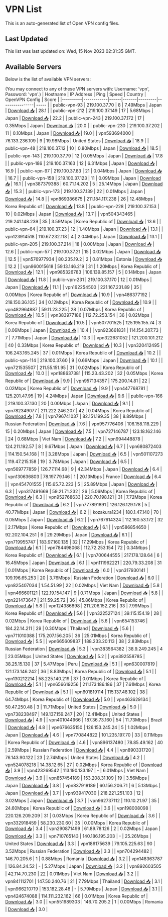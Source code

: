 # VPN List

This is an auto-generated list of Open VPN config files.

## Last Updated

This list was last updated on: Wed, 15 Nov 2023 02:31:35 GMT.

## Available Servers

Below is the list of available VPN servers:

(You may connect to any of these VPN servers with: Username: 'vpn', Password: 'vpn'.)
| Hostname | IP Address | Ping | Speed | Country | OpenVPN Config | Score |
|----------|------------|------|-------|---------|----------------| ----- |
| public-vpn-93 | 219.100.37.70 | 8 | 7.49Mbps | Japan | [Download 📥](./configs/server_0_JP.ovpn) | 28.1 |
| public-vpn-212 | 219.100.37.149 | 17 | 5.68Mbps | Japan | [Download 📥](./configs/server_1_JP.ovpn) | 22.2 |
| public-vpn-243 | 219.100.37.172 | 17 | 0.35Mbps | Japan | [Download 📥](./configs/server_2_JP.ovpn) | 20.0 |
| public-vpn-230 | 219.100.37.202 | 11 | 0.10Mbps | Japan | [Download 📥](./configs/server_3_JP.ovpn) | 19.0 |
| vpn593694000 | 76.133.236.109 | 9 | 19.98Mbps | United States | [Download 📥](./configs/server_4_US.ovpn) | 18.9 |
| public-vpn-48 | 219.100.37.12 | 10 | 0.80Mbps | Japan | [Download 📥](./configs/server_5_JP.ovpn) | 18.5 |
| public-vpn-143 | 219.100.37.79 | 12 | 0.05Mbps | Japan | [Download 📥](./configs/server_6_JP.ovpn) | 17.8 |
| public-vpn-186 | 219.100.37.163 | 12 | 6.31Mbps | Japan | [Download 📥](./configs/server_7_JP.ovpn) | 16.9 |
| public-vpn-97 | 219.100.37.83 | 21 | 0.04Mbps | Japan | [Download 📥](./configs/server_8_JP.ovpn) | 16.7 |
| public-vpn-158 | 219.100.37.123 | 11 | 0.09Mbps | Japan | [Download 📥](./configs/server_9_JP.ovpn) | 16.1 |
| vpn387379388 | 60.71.14.202 | 5 | 25.14Mbps | Japan | [Download 📥](./configs/server_10_JP.ovpn) | 15.3 |
| public-vpn-173 | 219.100.37.139 | 22 | 0.01Mbps | Japan | [Download 📥](./configs/server_11_JP.ovpn) | 14.8 |
| vpn869386675 | 211.184.117.238 | 26 | 12.48Mbps | Korea Republic of | [Download 📥](./configs/server_12_KR.ovpn) | 13.8 |
| public-vpn-228 | 219.100.37.153 | 10 | 0.02Mbps | Japan | [Download 📥](./configs/server_13_JP.ovpn) | 13.7 |
| vpn504343465 | 219.241.148.239 | 35 | 3.59Mbps | Korea Republic of | [Download 📥](./configs/server_14_KR.ovpn) | 13.6 |
| public-vpn-64 | 219.100.37.23 | 12 | 1.40Mbps | Japan | [Download 📥](./configs/server_15_JP.ovpn) | 13.1 |
| vpn123914518 | 110.67.232.118 | 4 | 2.04Mbps | Japan | [Download 📥](./configs/server_16_JP.ovpn) | 13.1 |
| public-vpn-205 | 219.100.37.214 | 18 | 0.00Mbps | Japan | [Download 📥](./configs/server_17_JP.ovpn) | 12.6 |
| public-vpn-57 | 219.100.37.21 | 15 | 0.02Mbps | Japan | [Download 📥](./configs/server_18_JP.ovpn) | 12.5 |
| vpn576977934 | 80.235.19.2 | 2 | 0.81Mbps | Estonia | [Download 📥](./configs/server_19_EE.ovpn) | 12.2 |
| vpn960015618 | 59.13.146.219 | 31 | 1.20Mbps | Korea Republic of | [Download 📥](./configs/server_20_KR.ovpn) | 12.1 |
| vpn985326783 | 106.139.85.157 | 5 | 0.14Mbps | Japan | [Download 📥](./configs/server_21_JP.ovpn) | 11.8 |
| public-vpn-231 | 219.100.37.170 | 12 | 0.01Mbps | Japan | [Download 📥](./configs/server_22_JP.ovpn) | 11.1 |
| vpn162254500 | 221.167.231.89 | 35 | 0.00Mbps | Korea Republic of | [Download 📥](./configs/server_23_KR.ovpn) | 10.9 |
| vpn486377192 | 218.150.36.105 | 34 | 0.12Mbps | Korea Republic of | [Download 📥](./configs/server_24_KR.ovpn) | 10.9 |
| vpn482964887 | 59.11.23.225 | 28 | 0.07Mbps | Korea Republic of | [Download 📥](./configs/server_25_KR.ovpn) | 10.5 |
| vpn383977186 | 112.72.253.154 | 36 | 0.02Mbps | Korea Republic of | [Download 📥](./configs/server_26_KR.ovpn) | 10.5 |
| vpn507701525 | 125.195.155.74 | 3 | 0.06Mbps | Japan | [Download 📥](./configs/server_27_JP.ovpn) | 10.4 |
| vpn923661831 | 114.154.207.73 | 7 | 7.71Mbps | Japan | [Download 📥](./configs/server_28_JP.ovpn) | 10.3 |
| vpn322631052 | 121.200.101.212 | 40 | 0.33Mbps | Korea Republic of | [Download 📥](./configs/server_29_KR.ovpn) | 10.3 |
| vpn320412495 | 106.243.165.245 | 37 | 0.01Mbps | Korea Republic of | [Download 📥](./configs/server_30_KR.ovpn) | 10.2 |
| public-vpn-114 | 219.100.37.60 | 9 | 0.69Mbps | Japan | [Download 📥](./configs/server_31_JP.ovpn) | 10.1 |
| vpn721535507 | 211.55.151.95 | 31 | 0.02Mbps | Korea Republic of | [Download 📥](./configs/server_32_KR.ovpn) | 10.0 |
| vpn188637381 | 115.23.43.202 | 32 | 0.05Mbps | Korea Republic of | [Download 📥](./configs/server_33_KR.ovpn) | 9.9 |
| vpn957134357 | 175.200.14.81 | 22 | 0.02Mbps | Korea Republic of | [Download 📥](./configs/server_34_KR.ovpn) | 9.9 |
| vpn447768781 | 125.201.47.95 | 19 | 4.24Mbps | Japan | [Download 📥](./configs/server_35_JP.ovpn) | 9.6 |
| public-vpn-166 | 219.100.37.130 | 20 | 0.00Mbps | Japan | [Download 📥](./configs/server_36_JP.ovpn) | 9.1 |
| vpn782349077 | 211.222.246.207 | 42 | 0.04Mbps | Korea Republic of | [Download 📥](./configs/server_37_KR.ovpn) | 7.8 |
| vpn796741037 | 82.151.199.35 | 38 | 8.89Mbps | Russian Federation | [Download 📥](./configs/server_38_RU.ovpn) | 7.6 |
| vpn957776406 | 106.158.118.229 | 15 | 0.20Mbps | Japan | [Download 📥](./configs/server_39_JP.ovpn) | 7.5 |
| vpn727146787 | 123.18.162.146 | 24 | 0.68Mbps | Viet Nam | [Download 📥](./configs/server_40_VN.ovpn) | 7.2 |
| vpn994448878 | 124.211.192.57 | 8 | 9.67Mbps | Japan | [Download 📥](./configs/server_41_JP.ovpn) | 6.7 |
| vpn680872403 | 114.150.54.168 | 11 | 3.28Mbps | Japan | [Download 📥](./configs/server_42_JP.ovpn) | 6.5 |
| vpn501107273 | 119.47.215.158 | 19 | 3.78Mbps | Japan | [Download 📥](./configs/server_43_JP.ovpn) | 6.5 |
| vpn569777859 | 126.77.114.68 | 9 | 42.34Mbps | Japan | [Download 📥](./configs/server_44_JP.ovpn) | 6.4 |
| vpn130636803 | 78.197.79.146 | 1 | 20.13Mbps | France | [Download 📥](./configs/server_45_FR.ovpn) | 6.4 |
| vpn454701555 | 115.65.72.223 | 5 | 25.89Mbps | Japan | [Download 📥](./configs/server_46_JP.ovpn) | 6.3 |
| vpn317491669 | 59.21.71.232 | 26 | 5.06Mbps | Korea Republic of | [Download 📥](./configs/server_47_KR.ovpn) | 6.3 |
| vpn952768633 | 220.70.198.121 | 31 | 7.72Mbps | Korea Republic of | [Download 📥](./configs/server_48_KR.ovpn) | 6.2 |
| vpn777891891 | 126.126.129.178 | 5 | 40.77Mbps | Japan | [Download 📥](./configs/server_49_JP.ovpn) | 6.2 |
| kozakura1234 | 180.1.47.140 | 70 | 0.05Mbps | Japan | [Download 📥](./configs/server_50_JP.ovpn) | 6.2 |
| vpn767614324 | 112.160.53.172 | 32 | 2.17Mbps | Korea Republic of | [Download 📥](./configs/server_51_KR.ovpn) | 6.1 |
| vpn586854650 | 92.202.104.251 | 6 | 29.29Mbps | Japan | [Download 📥](./configs/server_52_JP.ovpn) | 6.1 |
| vpn719955747 | 183.97.160.135 | 32 | 17.29Mbps | Korea Republic of | [Download 📥](./configs/server_53_KR.ovpn) | 6.1 |
| vpn784498068 | 112.72.253.154 | 72 | 0.34Mbps | Korea Republic of | [Download 📥](./configs/server_54_KR.ovpn) | 6.1 |
| vpn700644555 | 217.178.128.64 | 6 | 16.45Mbps | Japan | [Download 📥](./configs/server_55_JP.ovpn) | 6.1 |
| vpn111962221 | 220.79.33.208 | 31 | 0.01Mbps | Korea Republic of | [Download 📥](./configs/server_56_KR.ovpn) | 6.0 |
| vpn317930141 | 109.196.65.253 | 20 | 3.76Mbps | Russian Federation | [Download 📥](./configs/server_57_RU.ovpn) | 6.0 |
| vpn825407034 | 1.54.51.99 | 22 | 0.02Mbps | Viet Nam | [Download 📥](./configs/server_58_VN.ovpn) | 5.8 |
| vpn466601121 | 122.19.154.147 | 9 | 0.71Mbps | Japan | [Download 📥](./configs/server_59_JP.ovpn) | 5.8 |
| vpn221473647 | 211.59.25.72 | 36 | 45.86Mbps | Korea Republic of | [Download 📥](./configs/server_60_KR.ovpn) | 5.8 |
| vpn124386898 | 211.206.152.216 | 33 | 7.99Mbps | Korea Republic of | [Download 📥](./configs/server_61_KR.ovpn) | 5.6 |
| vpn322527124 | 39.115.154.19 | 28 | 0.02Mbps | Korea Republic of | [Download 📥](./configs/server_62_KR.ovpn) | 5.6 |
| vpn654153746 | 184.22.14.211 | 29 | 0.30Mbps | Thailand | [Download 📥](./configs/server_63_TH.ovpn) | 5.6 |
| vpn711010388 | 175.207.156.205 | 36 | 25.01Mbps | Korea Republic of | [Download 📥](./configs/server_64_KR.ovpn) | 5.5 |
| vpn665609837 | 188.233.20.113 | 38 | 2.83Mbps | Russian Federation | [Download 📥](./configs/server_65_RU.ovpn) | 5.3 |
| vpn383564382 | 38.9.249.245 | 4 | 23.05Mbps | United States | [Download 📥](./configs/server_66_US.ovpn) | 5.2 |
| vpn392558785 | 38.25.15.130 | 37 | 5.47Mbps | Peru | [Download 📥](./configs/server_67_PE.ovpn) | 5.1 |
| vpn630007819 | 121.173.146.242 | 36 | 8.83Mbps | Korea Republic of | [Download 📥](./configs/server_68_KR.ovpn) | 5.1 |
| vpn130212214 | 58.225.140.219 | 37 | 0.01Mbps | Korea Republic of | [Download 📥](./configs/server_69_KR.ovpn) | 5.1 |
| vpn656619256 | 211.173.186.186 | 37 | 7.61Mbps | Korea Republic of | [Download 📥](./configs/server_70_KR.ovpn) | 5.1 |
| vpn601819114 | 115.137.48.102 | 38 | 64.74Mbps | Korea Republic of | [Download 📥](./configs/server_71_KR.ovpn) | 5.0 |
| vpn463629134 | 50.47.250.48 | 3 | 11.71Mbps | United States | [Download 📥](./configs/server_72_US.ovpn) | 5.0 |
| vpn738238497 | 149.137.159.247 | 20 | 12.41Mbps | United States | [Download 📥](./configs/server_73_US.ovpn) | 4.9 |
| vpn401044966 | 187.36.73.160 | 54 | 11.73Mbps | Brazil | [Download 📥](./configs/server_74_BR.ovpn) | 4.8 |
| vpn676635150 | 126.153.245.24 | 5 | 1.02Mbps | Japan | [Download 📥](./configs/server_75_JP.ovpn) | 4.6 |
| vpn770844822 | 101.235.197.70 | 33 | 0.11Mbps | Korea Republic of | [Download 📥](./configs/server_76_KR.ovpn) | 4.6 |
| vpn896137480 | 78.85.49.162 | 40 | 2.59Mbps | Russian Federation | [Download 📥](./configs/server_77_RU.ovpn) | 4.4 |
| vpn890331720 | 76.143.90.122 | 23 | 2.74Mbps | United States | [Download 📥](./configs/server_78_US.ovpn) | 4.2 |
| vpn524078218 | 14.38.12.65 | 27 | 0.02Mbps | Korea Republic of | [Download 📥](./configs/server_79_KR.ovpn) | 3.9 |
| vpn423269542 | 113.190.133.197 | - | 6.01Mbps | Viet Nam | [Download 📥](./configs/server_80_VN.ovpn) | 3.9 |
| vpn857454189 | 153.208.31.109 | 19 | 3.56Mbps | Japan | [Download 📥](./configs/server_81_JP.ovpn) | 3.8 |
| vpn837918189 | 60.156.206.71 | 6 | 5.13Mbps | Japan | [Download 📥](./configs/server_82_JP.ovpn) | 3.7 |
| vpn939417030 | 218.221.251.103 | 12 | 3.02Mbps | Japan | [Download 📥](./configs/server_83_JP.ovpn) | 3.7 |
| vpn962737112 | 110.10.21.97 | 35 | 24.60Mbps | Korea Republic of | [Download 📥](./configs/server_84_KR.ovpn) | 3.6 |
| vpn198008098 | 220.126.209.209 | 31 | 0.03Mbps | Korea Republic of | [Download 📥](./configs/server_85_KR.ovpn) | 3.6 |
| vpn332918459 | 58.230.230.60 | 35 | 0.00Mbps | Korea Republic of | [Download 📥](./configs/server_86_KR.ovpn) | 3.4 |
| vpn290871499 | 61.89.78.126 | 2 | 0.02Mbps | Japan | [Download 📥](./configs/server_87_JP.ovpn) | 3.3 |
| vpn710765143 | 140.186.195.203 | - | 25.26Mbps | United States | [Download 📥](./configs/server_88_US.ovpn) | 3.3 |
| vpn186175639 | 79.105.225.63 | 90 | 3.52Mbps | Russian Federation | [Download 📥](./configs/server_89_RU.ovpn) | 3.3 |
| vpn704294482 | 146.70.205.6 | 1 | 0.88Mbps | Romania | [Download 📥](./configs/server_90_RO.ovpn) | 3.2 |
| vpn148363787 | 126.84.24.52 | - | 5.27Mbps | Japan | [Download 📥](./configs/server_91_JP.ovpn) | 3.2 |
| vpn892603505 | 42.114.70.230 | 22 | 0.01Mbps | Viet Nam | [Download 📥](./configs/server_92_VN.ovpn) | 3.2 |
| vpn841112701 | 147.50.240.76 | 21 | 7.79Mbps | Thailand | [Download 📥](./configs/server_93_TH.ovpn) | 3.1 |
| vpn966210719 | 153.182.28.48 | - | 5.79Mbps | Japan | [Download 📥](./configs/server_94_JP.ovpn) | 3.1 |
| vpn424674088 | 114.111.232.162 | 66 | 0.01Mbps | Korea Republic of | [Download 📥](./configs/server_95_KR.ovpn) | 3.0 |
| vpn551989303 | 146.70.205.2 | 1 | 0.00Mbps | Romania | [Download 📥](./configs/server_96_RO.ovpn) | 3.0 |
